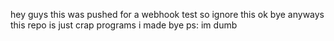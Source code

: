 hey guys this was pushed for a webhook test so ignore this ok bye
anyways this repo is just crap programs i made
bye
ps: im dumb
